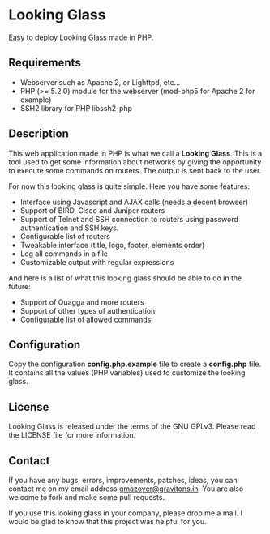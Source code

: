 Looking Glass
=============

Easy to deploy Looking Glass made in PHP.

Requirements
------------

  * Webserver such as Apache 2, or Lighttpd, etc…
  * PHP (>= 5.2.0) module for the webserver (mod-php5 for Apache 2 for example)
  * SSH2 library for PHP libssh2-php

Description
-----------

This web application made in PHP is what we call a **Looking Glass**. This is a
tool used to get some information about networks by giving the opportunity to
execute some commands on routers. The output is sent back to the user.

For now this looking glass is quite simple. Here you have some features:

  * Interface using Javascript and AJAX calls (needs a decent browser)
  * Support of BIRD, Cisco and Juniper routers
  * Support of Telnet and SSH connection to routers using password
    authentication and SSH keys.
  * Configurable list of routers
  * Tweakable interface (title, logo, footer, elements order)
  * Log all commands in a file
  * Customizable output with regular expressions

And here is a list of what this looking glass should be able to do in the
future:

  * Support of Quagga and more routers
  * Support of other types of authentication
  * Configurable list of allowed commands

Configuration
-------------

Copy the configuration **config.php.example** file to create a **config.php**
file. It contains all the values (PHP variables) used to customize the looking
glass.

License
-------

Looking Glass is released under the terms of the GNU GPLv3. Please read the
LICENSE file for more information.

Contact
-------

If you have any bugs, errors, improvements, patches, ideas, you can contact me
on my email address <gmazoyer@gravitons.in>. You are also welcome to fork and
make some pull requests.

If you use this looking glass in your company, please drop me a mail. I would
be glad to know that this project was helpful for you.
